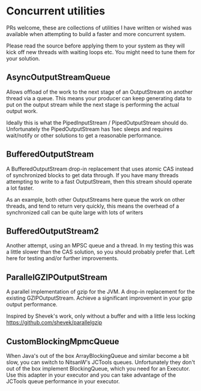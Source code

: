 # Concurrent utilities

PRs welcome, these are collections of utilities I have written or wished was available
when attempting to build a faster and more concurrent system.

Please read the source before applying them to your system as they will kick off
new threads with waiting loops etc. You might need to tune them for your solution.

## AsyncOutputStreamQueue

Allows offload of the work to the next stage of an OutputStream on another thread
via a queue. This means your producer can keep generating data to put on the output
stream while the next stage is performing the actual output work.

Ideally this is what the PipedInputStream / PipedOutputStream should do.  Unfortunately
the PipedOutputStream has 1sec sleeps and requires wait/notify or other solutions
to get a reasonable performance.

## BufferedOutputStream

A BufferedOutputStream drop-in replacement that uses atomic CAS instead of synchronized
blocks to get data through. If you have many threads attempting to write to a fast
OutputStream, then this stream should operate a lot faster.

As an example, both other OutputStreams here queue the work on other threads, and tend
to return very quickly, this means the overhead of a synchronized call can be quite large
with lots of writers

## BufferedOutputStream2

Another attempt, using an MPSC queue and a thread. In my testing this was a little slower
than the CAS solution, so you should probably prefer that. Left here for testing and/or
further improvements.

## ParallelGZIPOutputStream

A parallel implementation of gzip for the JVM. A drop-in replacement for the existing
GZIPOutputStream. Achieve a significant improvement in your gzip output performance.

Inspired by Shevek's work, only without a buffer and with a little less locking
https://github.com/shevek/parallelgzip

## CustomBlockingMpmcQueue

When Java's out of the box ArrayBlockingQueue and similar become a bit slow, you can
switch to NitsanW's JCTools queues. Unfortunately they don't out of the box implement
BlockingQueue, which you need for an Executor. Use this adapter in your executor and
you can take advantage of the JCTools queue performance in your executor.

